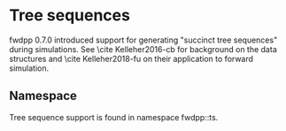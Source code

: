 # Tree sequences

fwdpp 0.7.0 introduced support for generating "succinct tree sequences" during simulations. See \cite Kelleher2016-cb
for background on the data structures and \cite Kelleher2018-fu on their application to forward simulation.

## Namespace

Tree sequence support is found in namespace fwdpp::ts.
